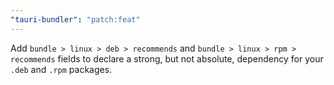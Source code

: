 ```yaml
---
"tauri-bundler": "patch:feat"
---
```


Add `bundle > linux > deb > recommends` and `bundle > linux > rpm > recommends` fields to declare a strong, but not absolute, dependency for your `.deb` and `.rpm` packages.

